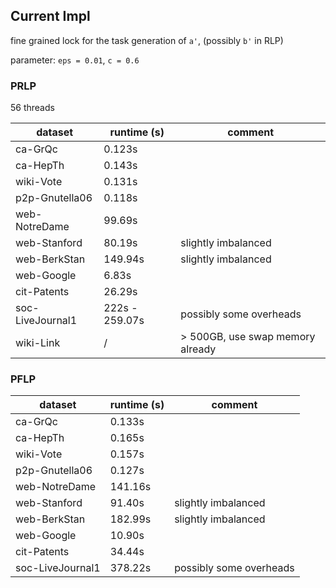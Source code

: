 ## Current Impl

fine grained lock for the task generation of `a'`, (possibly `b'` in RLP)

parameter: `eps = 0.01`, `c = 0.6`


### PRLP

56 threads

dataset | runtime (s) | comment
--- | --- | ---
ca-GrQc             | 0.123s    |
ca-HepTh            | 0.143s    |
wiki-Vote           | 0.131s    |
p2p-Gnutella06      | 0.118s    |
web-NotreDame       | 99.69s    |
web-Stanford        | 80.19s    | slightly imbalanced
web-BerkStan        | 149.94s   | slightly imbalanced
web-Google          | 6.83s     |
cit-Patents         | 26.29s    |
soc-LiveJournal1    | 222s - 259.07s   | possibly some overheads
wiki-Link           | / | > 500GB, use swap memory already


### PFLP

dataset | runtime (s) | comment
--- | --- | ---
ca-GrQc             | 0.133s    |
ca-HepTh            | 0.165s    |
wiki-Vote           | 0.157s    |
p2p-Gnutella06      | 0.127s    |
web-NotreDame       | 141.16s   |
web-Stanford        | 91.40s    | slightly imbalanced
web-BerkStan        | 182.99s   | slightly imbalanced
web-Google          | 10.90s    |
cit-Patents         | 34.44s    |
soc-LiveJournal1    | 378.22s      | possibly some overheads
